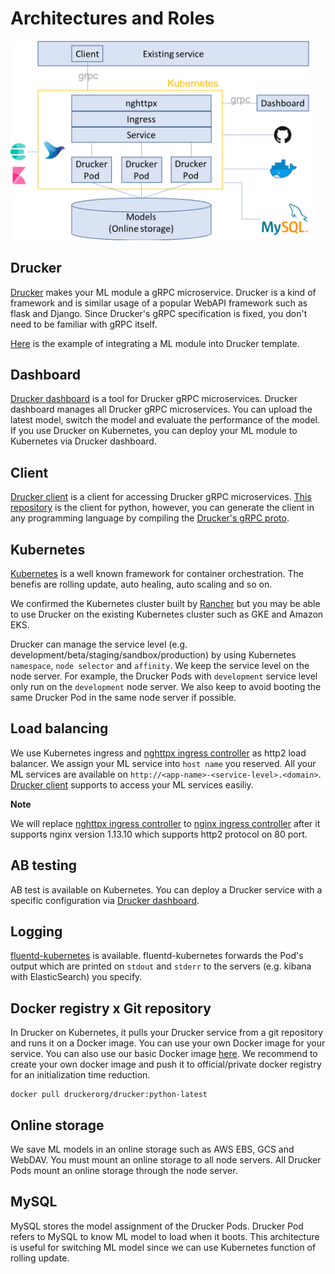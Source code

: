 # Architectures and Roles

<img src="./img/architecture-on-kubernetes.png" width="480">

## Drucker
[Drucker](https://github.com/drucker/drucker) makes your ML module a gRPC microservice. Drucker is a kind of framework and is similar usage of a popular WebAPI framework such as flask and Django. Since Drucker's gRPC specification is fixed, you don't need to be familiar with gRPC itself.

[Here](https://github.com/drucker/drucker-example) is the example of integrating a ML module into Drucker template.


## Dashboard
[Drucker dashboard](https://github.com/drucker/drucker-dashboard) is a tool for Drucker gRPC microservices. Drucker dashboard manages all Drucker gRPC microservices. You can upload the latest model, switch the model and evaluate the performance of the model. If you use Drucker on Kubernetes, you can deploy your ML module to Kubernetes via Drucker dashboard.


## Client
[Drucker client](https://github.com/drucker/drucker-client) is a client for accessing Drucker gRPC microservices. [This repository](https://github.com/drucker/drucker-client) is the client for python, however, you can generate the client in any programming language by compiling the [Drucker's gRPC proto](https://github.com/drucker/drucker-grpc-proto).


## Kubernetes
[Kubernetes](https://github.com/kubernetes/kubernetes) is a well known framework for container orchestration. The benefis are rolling update, auto healing, auto scaling and so on.

We confirmed the Kubernetes cluster built by [Rancher](https://rancher.com/) but you may be able to use Drucker on the existing Kubernetes cluster such as GKE and Amazon EKS.

Drucker can manage the service level (e.g. development/beta/staging/sandbox/production) by using Kubernetes `namespace`, `node selector` and `affinity`. We keep the service level on the node server. For example, the Drucker Pods with `development` service level only run on the `development` node server. We also keep to avoid booting the same Drucker Pod in the same node server if possible.


## Load balancing
We use Kubernetes ingress and [nghttpx ingress controller](https://github.com/zlabjp/nghttpx-ingress-lb) as http2 load balancer. We assign your ML service into `host name` you reserved. All your ML services are available on `http://<app-name>-<service-level>.<domain>`. [Drucker client](https://github.com/drucker/drucker-client) supports to access your ML services easiliy.

**Note**

We will replace [nghttpx ingress controller](https://github.com/zlabjp/nghttpx-ingress-lb) to [nginx ingress controller](https://github.com/kubernetes/ingress-nginx) after it supports nginx version 1.13.10 which supports http2 protocol on 80 port.


## AB testing

AB test is available on Kubernetes. You can deploy a Drucker service with a specific configuration via [Drucker dashboard](https://github.com/drucker/drucker-dashboard).


## Logging
[fluentd-kubernetes](https://github.com/fluent/fluentd-kubernetes-daemonset) is available. fluentd-kubernetes forwards the Pod's output which are printed on `stdout` and `stderr` to the servers (e.g. kibana with ElasticSearch) you specify.


## Docker registry x Git repository
In Drucker on Kubernetes, it pulls your Drucker service from a git repository and runs it on a Docker image. You can use your own Docker image for your service. You can also use our basic Docker image [here](https://hub.docker.com/r/druckerorg/drucker/). We recommend to create your own docker image and push it to official/private docker registry for an initialization time reduction.

```
docker pull druckerorg/drucker:python-latest
```

## Online storage
We save ML models in an online storage such as AWS EBS, GCS and WebDAV. You must mount an online storage to all node servers. All Drucker Pods mount an online storage through the node server.


## MySQL
MySQL stores the model assignment of the Drucker Pods. Drucker Pod refers to MySQL to know ML model to load when it boots. This architecture is useful for switching ML model since we can use Kubernetes function of rolling update.
